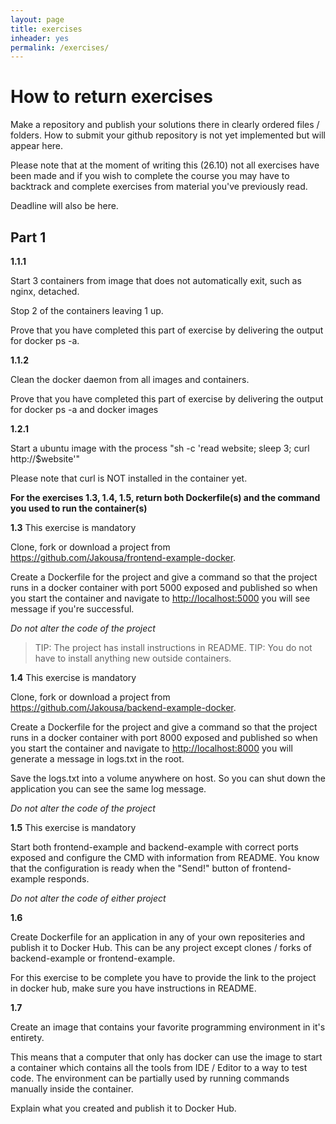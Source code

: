 ```yaml
---
layout: page
title: exercises
inheader: yes
permalink: /exercises/
---
```



# How to return exercises

Make a repository and publish your solutions there in clearly ordered files / folders.
How to submit your github repository is not yet implemented but will appear here.

Please note that at the moment of writing this (26.10) not all exercises have been made and if you wish to complete the course you may have to backtrack and complete exercises from material you've previously read.

Deadline will also be here.

## Part 1

**1.1.1**

Start 3 containers from image that does not automatically exit, such as nginx, detached.

Stop 2 of the containers leaving 1 up.

Prove that you have completed this part of exercise by delivering the output for docker ps -a.

**1.1.2**

Clean the docker daemon from all images and containers.

Prove that you have completed this part of exercise by delivering the output for docker ps -a and docker images

**1.2.1**

Start a ubuntu image with the process "sh -c 'read website; sleep 3; curl http://$website'"

Please note that curl is NOT installed in the container yet.

**For the exercises 1.3, 1.4, 1.5, return both Dockerfile(s) and the command you used to run the container(s)**

**1.3** This exercise is mandatory

Clone, fork or download a project from <https://github.com/Jakousa/frontend-example-docker>. 

Create a Dockerfile for the project and give a command so that the project runs in a docker container with port 5000 exposed and published so when you start the container and navigate to <http://localhost:5000> you will see message if you're successful.

*Do not alter the code of the project*

> TIP: The project has install instructions in README.
> TIP: You do not have to install anything new outside containers.

**1.4** This exercise is mandatory

Clone, fork or download a project from <https://github.com/Jakousa/backend-example-docker>. 

Create a Dockerfile for the project and give a command so that the project runs in a docker container with port 8000 exposed and published so when you start the container and navigate to <http://localhost:8000> you will generate a message in logs.txt in the root.

Save the logs.txt into a volume anywhere on host. So you can shut down the application you can see the same log message.

*Do not alter the code of the project*

**1.5** This exercise is mandatory 

Start both frontend-example and backend-example with correct ports exposed and configure the CMD with information from README.
You know that the configuration is ready when the "Send!" button of frontend-example responds.

*Do not alter the code of either project*

**1.6**

Create Dockerfile for an application in any of your own repositeries and publish it to Docker Hub. This can be any project except clones / forks of backend-example or frontend-example.

For this exercise to be complete you have to provide the link to the project in docker hub, make sure you have instructions in README.

**1.7**

Create an image that contains your favorite programming environment in it's entirety.

This means that a computer that only has docker can use the image to start a container which contains all the tools from IDE / Editor to a way to test code. The environment can be partially used by running commands manually inside the container.

Explain what you created and publish it to Docker Hub.
